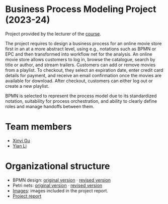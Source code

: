 # Business Process Modeling Project (2023-24)

Project provided by the lecturer of the [course](http://didawiki.cli.di.unipi.it/doku.php/magistraleinformaticaeconomia/mpb/start).

The project requires to design a business process for an online movie store first in an at a more abstract level, using e.g., notations such as BPMN or EPC and then transformed into workflow net for the analysis. 
An online movie store allows customers to log in, browse the catalogue, search by title or author, and stream trailers. Customers can add or remove movies from a playlist. To checkout, they select an expiration date, enter credit card details for payment, and receive an email confirmation once the movies are available for download. After checkout, customers can either log out or create a new playlist.

BPMN is selected to represent the process model due to its standardized notation, suitability for process orchestration, and ability to clearly define roles and manage handoffs between them. 



# Team members
- [Xinyi Gu](https://github.com/GU-XINYI)
- [Yian Li](https://github.com/Li-Yian)


# Organizational structure
- BPMN design: [original version](./bpmn/p42-movies-store.bpmn) · [revised version](./bpmn/p42-movies-store-revised.bpmn) 
- Petri nets: [original version](./petri/petri_net) · [revised version](./petri/petri_net_new) 
- [Images](./img): images included in the project report.
- [Project report](./p42-movie-store-BPM-report.pdf)

[//]: # (Please note that the project has been revised based on the professor's suggestions. Both the original and revised versions are available in the repository.)
